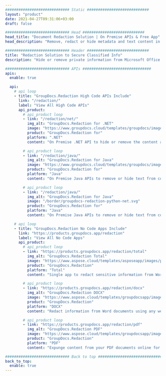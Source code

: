```yaml
---
############################# Static ############################
layout: "product"
date: 2021-04-27T09:31:06+03:00
draft: false

############################# Head ############################
head_title: "Document Redaction Solution | On Premise APIs & Free App"
head_description: "Remove, redact or hide metadata and text content in MS Office Word documents, Excel spreadsheets, PowerPoint presentations, PDF and image file formats."

############################# Header ############################
title: "Redaction Solution to Secure Classified Info"
description: "Hide or remove private information from Microsoft Office documents, spreadsheets, presentations, PDF and images."

############################# APIs ###############################
apis:
  enable: true

  api:
    # api loop
    - title: "GroupDocs.Redaction High Code APIs Include"
      link: "/redaction/"
      label: "View All High Code APIs"
      api_product:
        # api_product loop
        - link: "/redaction/net/"
          img_alt: "GroupDocs.Redaction for .NET"
          image: "https://www.groupdocs.cloud/templates/groupdocs/images/product-logos/groupdocs-redaction-net.png"
          product: "GroupDocs.Redaction for"
          platform: ".NET"
          content: "On Premise .NET API to hide or remove the content and metadata from your personal documents."

        # api_product loop
        - link: "/redaction/java/"
          img_alt: "GroupDocs.Redaction for Java"
          image: "https://www.groupdocs.cloud/templates/groupdocs/images/product-logos/groupdocs-redaction-java.png"
          product: "GroupDocs.Redaction for"
          platform: "Java"
          content: "On Premise Java APIs to remove or hide text from content and metadata of supported file formats."

        # api_product loop
        - link: "/redaction/java/"
          img_alt: "GroupDocs.Redaction for Java"
          image: "/border/groupdocs-redaction-python-net.svg"
          product: "GroupDocs.Redaction for"
          platform: "Java"
          content: "On Premise Java APIs to remove or hide text from content and metadata of supported file formats."

    # api loop
    - title: "GroupDocs.Redaction No Code Apps Include"
      link: "https://products.groupdocs.app/redaction"
      label: "View All No Code Apps"
      api_product:
        # api_product loop
        - link: "https://products.groupdocs.app/redaction/total"
          img_alt: "GroupDocs.Redaction Total"
          image: "https://www.aspose.cloud/templates/asposeapp/images/products/logo/aspose_redaction-app.png"
          product: "GroupDocs.Redaction"
          platform: "Total"
          content: "Single app to redact sensitive information from Word, Excel, PowerPoint, PDF and many other types of documents."

        # api_product loop
        - link: "https://products.groupdocs.app/redaction/docx"
          img_alt: "GroupDocs.Redaction DOCX"
          image: "https://www.aspose.cloud/templates/groupdocsapp/images/products/logo/groupdocs_words-app.png"
          product: "GroupDocs.Redaction"
          platform: "DOCX"
          content: "Redact information from Word documents using any web browser."

        # api_product loop
        - link: "https://products.groupdocs.app/redaction/pdf"
          img_alt: "GroupDocs.Redaction PDF"
          image: "https://www.aspose.cloud/templates/groupdocsapp/images/products/logo/groupdocs_pdf-app.png"
          product: "GroupDocs.Redaction"
          platform: "PDF"
          content: "Expunge content from your PDF documents online for free."

############################# Back to top ###############################
back_to_top:
  enable: true
---
```

